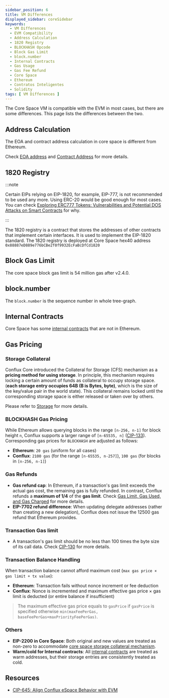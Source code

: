 ```yaml
---
sidebar_position: 6
title: VM Differences
displayed_sidebar: coreSidebar
keywords:
  - VM Differences
  - EVM Compatibility
  - Address Calculation
  - 1820 Registry
  - BLOCKHASH Opcode
  - Block Gas Limit
  - block.number
  - Internal Contracts
  - Gas Usage
  - Gas Fee Refund
  - Core Space
  - Ethereum
  - Contratos Inteligentes
  - Solidity
tags: [ VM Differences ]
---
```


The Core Space VM is compatible with the EVM in most cases, but there are some differences. This page lists the differences between the two.

## Address Calculation

The EOA and contract address calculation in core space is different from Ethereum.

Check [EOA address](addresses#eoa-hex-address-computation) and [Contract Address](addresses#contract-address-computation) for more details.

## 1820 Registry

:::note

Certain EIPs relying on EIP-1820, for example, EIP-777, is not recommended to be used any more. Using ERC-20 would be good enough for most cases. You can check [Exploring ERC777 Tokens: Vulnerabilities and Potential DOS Attacks on Smart Contracts](https://medium.com/@JohnnyTime/exploring-erc777-tokens-vulnerabilities-and-potential-dos-attacks-on-smart-contracts-507d44604281) for why.

:::

The 1820 registry is a contract that stores the addresses of other contracts that implement certain interfaces. It is used to implement the EIP-1820 standard. The 1820 registry is deployed at Core Space hex40 address `0x88887eD889e776bCBe2f0f9932EcFaBcDfCd1820`

## Block Gas Limit

The core space block gas limit is 54 million gas after v2.4.0.

## block.number

The `block.number` is the sequence number in whole tree-graph.

## Internal Contracts

Core Space has some [internal contracts](./internal-contracts/) that are not in Ethereum.

## Gas Pricing

### Storage Collateral

Conflux Core introduced the Collateral for Storage (CFS) mechanism as a **pricing method for using storage**. In principle, this mechanism requires locking a certain amount of funds as collateral to occupy storage space. (**each storage entry occupies 64B (B is Bytes, byte)**, which is the size of the key/value pair in the world state). This collateral remains locked until the corresponding storage space is either released or taken over by others.

Please refer to [Storage](./storage.md) for more details.

### BLOCKHASH Gas Pricing

While Ethereum allows querying blocks in the range `[n-256, n-1]` for block height `n`, Conflux supports a larger range of `[n-65535, n]` ([CIP-133](./cip-133.md)). Corresponding gas prices for `BLOCKHASH` are adjusted as follows:

- **Ethereum**: `20 gas` (uniform for all cases)
- **Conflux**: `2100 gas` (for the range `[n-65535, n-257]`), `100 gas` (for blocks in `[n-256, n-1]`)

### Gas Refunds

- **Gas refund cap**: In Ethereum, if a transaction's gas limit exceeds the actual gas cost, the remaining gas is fully refunded. In contrast, Conflux refunds a **maximum of 1/4** of the **gas limit**. Check [Gas Limit, Gas Used, and Gas Charged](../../general/conflux-basics/gas#gas-limit-gas-used-and-gas-charged) for more details.
- **EIP-7702 refund difference**: When updating delegate addresses (rather than creating a new delegation), Conflux does not issue the 12500 gas refund that Ethereum provides.

### Transaction Gas limit

- A transaction's gas limit should be no less than 100 times the byte size of its call data. Check [CIP-130](https://github.com/Conflux-Chain/CIPs/blob/master/CIPs/cip-130.md) for more details.

### Transaction Balance Handling

When transaction balance cannot afford maximum cost (`max gas price × gas limit + tx value`):

- **Ethereum**: Transaction fails without nonce increment or fee deduction
- **Conflux**: Nonce is incremented and maximum effective gas price × gas limit is deducted (or entire balance if insufficient)

> The maximum effective gas price equals to `gasPrice` if `gasPrice` is specified otherwise `min(maxFeePerGas, baseFeePerGas+maxPriorityFeePerGas)`.

### Others

- **EIP-2200 in Core Space**: Both original and new values are treated as non-zero to accommodate [core space storage collateral mechanism](./storage.md).
- **Warm/cold for Internal contracts**: All [internal contracts](./internal-contracts/internal-contracts.mdx) are treated as warm addresses, but their storage entries are consistently treated as cold.

## Resources

- [CIP-645: Align Conflux eSpace Behavior with EVM](https://github.com/Conflux-Chain/CIPs/blob/master/CIPs/cip-645.md)
